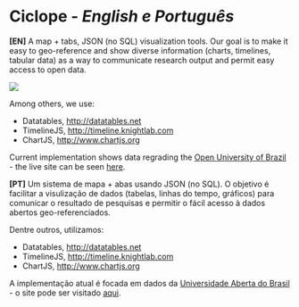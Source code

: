 # Ciclope - *English e Português*

**[EN]**  A map + tabs, JSON (no SQL) visualization tools. Our goal is to make it easy to geo-reference and show diverse information (charts, timelines, tabular data) as a way to communicate research output and permit easy access to open data.

<img src="https://imgur.com/a/SulkWal">

Among others, we use:
* Datatables, http://datatables.net
* TimelineJS, http://timeline.knightlab.com
* ChartJS, http://www.chartjs.org

Current implementation shows data regrading the [Open University of Brazil](http://uab.capes.gov.br/) - the live site can be seen [here](http://uab.educacaoaberta.org).

**[PT]** Um sistema de mapa + abas usando JSON (no SQL). O objetivo é facilitar a visulização de dados (tabelas, linhas do tempo, gráficos) para comunicar o resultado de pesquisas e permitir o fácil acesso à dados abertos geo-referenciados.

Dentre outros, utilizamos:
* Datatables, http://datatables.net
* TimelineJS, http://timeline.knightlab.com
* ChartJS, http://www.chartjs.org

A implementação atual é focada em dados da [Universidade Aberta do Brasil](http://uab.capes.gov.br/) - o site pode ser visitado [aqui](http://uab.educacaoaberta.org).
